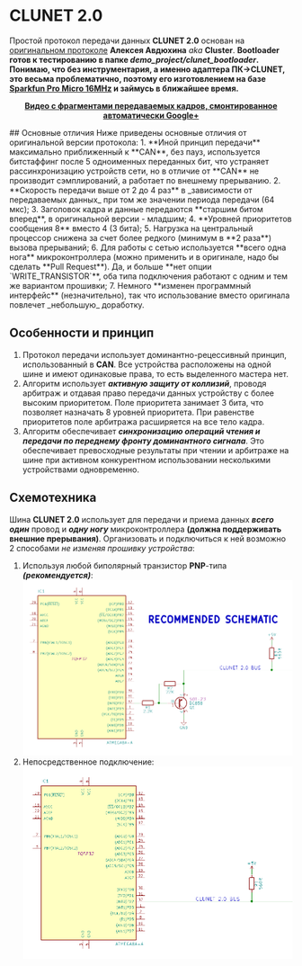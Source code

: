 # CLUNET 2.0
Простой протокол передачи данных **CLUNET 2.0** основан на [оригинальном протоколе](https://github.com/ClusterM/clunet) **Алексея Авдюхина** _aka_ **Cluster**.
**Bootloader готов к тестированию в папке _demo_project/clunet_bootloader_.**
**Понимаю, что без инструментария, а именно адаптера ПК->CLUNET, это весьма проблематично, поэтому его изготовлением на базе [Sparkfun Pro Micro 16MHz](https://www.sparkfun.com/products/12640) и займусь в ближайшее время.**
<p align="center"><b><a href="https://youtu.be/qK1FTQHJVV8">Видео с фрагментами передаваемых кадров, смонтированное автоматически Google+</a></b></p>
## Основные отличия
Ниже приведены основные отличия от оригинальной версии протокола:
 1. **Иной принцип передачи** максимально приближенный к **CAN**, без пауз, используется битстаффинг после 5 одноименных переданных бит, что устраняет рассинхронизацию устройств сети, но в отличие от **CAN** не производит сэмплирований, а работает по внешнему прерыванию.
 2. **Скорость передачи выше от 2 до 4 раз** в _зависимости от передаваемых данных_ при том же значении периода передачи (64 мкс);
 3. Заголовок кадра и данные передаются **старшим битом вперед**, в оригинальной версии - младшим;
 4. **Уровней приоритетов сообщения 8** вместо 4 (3 бита);
 5. Нагрузка на центральный процессор снижена за счет более редкого (минимум в **2 раза**) вызова прерываний;
 6. Для работы с сетью используется **всего одна нога** микроконтроллера (можно применить и в оригинале, надо бы сделать **Pull Request**). Да, и больше **нет опции `WRITE_TRANSISTOR`**, оба типа подключения работают с одним и тем же вариантом прошивки;
 7. Немного **изменен программный интерфейс** (незначительно), так что использование вместо оригинала повлечет _небольшую_ доработку.

## Особенности и принцип
 1. Протокол передачи использует доминантно-рецессивный принцип, использованный в **CAN**. Все устройства расположены на одной шине и имеют одинаковые права, то есть выделенного мастера нет.
 2. Алгоритм использует _**активную защиту от коллизий**_, проводя арбитраж и отдавая право передачи данных устройству с более высоким приоритетом. Поле приоритета занимает 3 бита, что позволяет назначать 8 уровней приоритета. При равенстве приоритетов поле арбитража расширяется на все тело кадра.
 3. Алгоритм обеспечивает _**синхронизацию операций чтения и передачи по переднему фронту доминантного сигнала**_. Это обеспечивает превосходные результаты при чтении и арбитраже на шине при активном конкурентном использовании несколькими устройствами одновременно.

## Схемотехника
Шина **CLUNET 2.0** использует для передачи и приема данных _**всего один**_ провод и _**одну ногу**_ микроконтроллера **(должна поддерживать внешние прерывания)**. Организовать и подключиться к ней возможно 2 способами _не изменяя прошивку устройства_:
 1. Используя любой биполярный транзистор **PNP**-типа _**(рекомендуется)**_:
![Рекомендуемая схема подключения](schematic/recommended.png)
 2. Непосредственное подключение:
![Простая схема подключения](schematic/simple.png)
